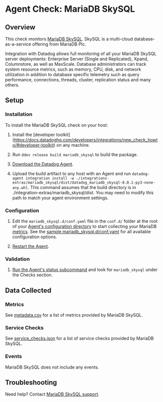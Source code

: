 # Agent Check: MariaDB SkySQL

## Overview

This check monitors [MariaDB SkySQL][1]. SkySQL is a multi-cloud database-as-a-service offering from MariaDB Plc.

Integration with Datadog allows full monitoring of all your MariaDB SkySQL server deployments: Enterprise Server (Single and Replicated), Xpand, Columnstore, as well as MaxScale. Database administrators can track system resource metrics, such as memory, CPU, disk, and network utilization in addition to database specific telemetry such as query performance, connections, threads, cluster, replication status and many others.


## Setup

### Installation

To install the MariaDB SkySQL check on your host:


1. Install the [developer toolkit]
(https://docs.datadoghq.com/developers/integrations/new_check_howto/#developer-toolkit)
 on any machine.

2. Run `ddev release build mariadb_skysql` to build the package.

3. [Download the Datadog Agent][2].

4. Upload the build artifact to any host with an Agent and
 run `datadog-agent integration install -w ./integrations-extras/mariadb_skysql/dist/datadog_mariadb_skysql-0.0.1-py3-none-any.whl`.
 This command assumes that the build directory is in ./integration-extras/mariadb_skysql/dist. You may need to modify this path to match your agent environment settings.

### Configuration

1. Edit the `mariadb_skysql.d/conf.yaml` file in the `conf.d/` folder at the root of your [Agent's configuration directory][3] to start collecting your MariaDB [metrics](#metric-collection). See the [sample mariadb_skysql.d/conf.yaml][4] for all available configuration options.

2. [Restart the Agent][5].

### Validation

1. [Run the Agent's status subcommand][6] and look for `mariadb_skysql` under the Checks section.

## Data Collected

### Metrics

See [metadata.csv][7] for a list of metrics provided by MariaDB SkySQL.

### Service Checks

See [service_checks.json][8] for a list of service checks provided by MariaDB SkySQL.

### Events

MariaDB SkySQL does not include any events.

## Troubleshooting

Need help? Contact [MariaDB SkySQL support][9].

[1]: https://skysql.mariadb.com
[2]: https://app.datadoghq.com/account/settings#agent
[3]: https://docs.datadoghq.com/agent/faq/agent-configuration-files/#agent-configuration-directory
[4]: https://github.com/DataDog/integrations-extras/blob/master/mariadb_skysql/datadog_checks/mariadb_skysql/data/conf.yaml.example
[5]: https://docs.datadoghq.com/agent/guide/agent-commands/#start-stop-and-restart-the-agent
[6]: https://docs.datadoghq.com/agent/guide/agent-commands/#agent-status-and-information
[7]: https://github.com/DataDog/integrations-extras/blob/master/mariadb_skysql/metadata.csv
[8]: https://github.com/DataDog/integrations-extras/blob/master/mariadb_skysql/assets/service_checks.json
[9]: https://cloud.mariadb.com/csm